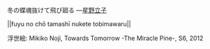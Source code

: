 冬の蝶魂抜けて飛び廻る
—[星野立子](https://ja.wikipedia.org/wiki/星野立子)

||fuyu no chō tamashī nukete tobimawaru||

浮世絵: Mikiko Noji, Towards Tomorrow -The Miracle Pine-, S6, 2012